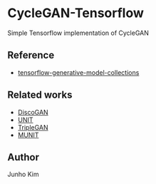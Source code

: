 # CycleGAN-Tensorflow
Simple Tensorflow implementation of CycleGAN

## Reference
* [tensorflow-generative-model-collections](https://github.com/hwalsuklee/tensorflow-generative-model-collections)

## Related works
* [DiscoGAN](https://github.com/taki0112/DiscoGAN-Tensorflow)
* [UNIT](https://github.com/taki0112/UNIT-Tensorflow)
* [TripleGAN](https://github.com/taki0112/TripleGAN-Tensorflow)
* [MUNIT](https://github.com/taki0112/MUNIT-Tensorflow)

## Author
Junho Kim
